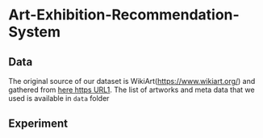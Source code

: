 # Art-Exhibition-Recommendation-System

## Data
The original source of our dataset is WikiArt(https://www.wikiart.org/) and gathered from [here https URL1](https://github.com/cs-chan/ArtGAN/blob/master/WikiArt%20Dataset/README.md).
The list of artworks and meta data that we used is available in ```data``` folder


## Experiment
